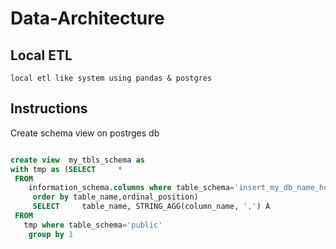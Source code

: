 # Data-Architecture

## Local ETL
	local etl like system using pandas & postgres
## Instructions

Create schema view on postrges db
```sql

create view  my_tbls_schema as  	
with tmp as (SELECT     *
 FROM
    information_schema.columns where table_schema='insert_my_db_name_here'
	 order by table_name,ordinal_position)
	 SELECT     table_name, STRING_AGG(column_name, ',') A
 FROM
   tmp where table_schema='public'
	group by 1  
```